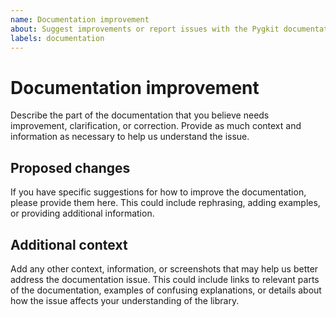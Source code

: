 ```yaml
---
name: Documentation improvement
about: Suggest improvements or report issues with the Pygkit documentation
labels: documentation
---
```


# Documentation improvement

Describe the part of the documentation that you believe needs improvement, clarification, or correction. Provide as much context and information as necessary to help us understand the issue.

## Proposed changes

If you have specific suggestions for how to improve the documentation, please provide them here. This could include rephrasing, adding examples, or providing additional information.

## Additional context

Add any other context, information, or screenshots that may help us better address the documentation issue. This could include links to relevant parts of the documentation, examples of confusing explanations, or details about how the issue affects your understanding of the library.
